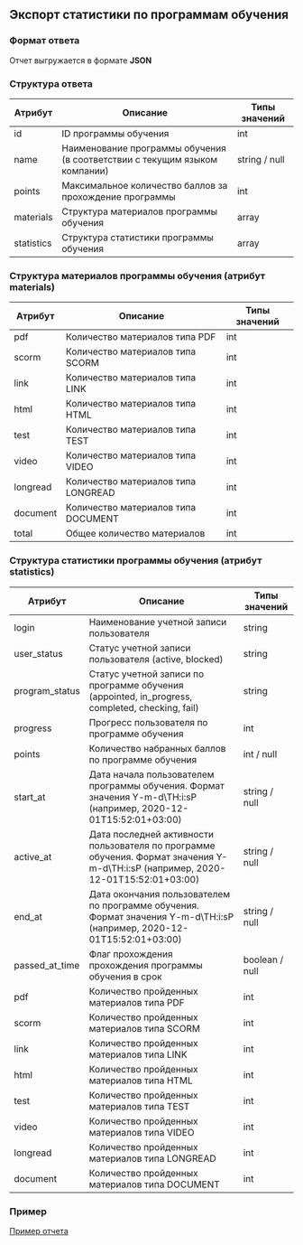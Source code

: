 ## Экспорт статистики по программам обучения
### Формат ответа
Отчет выгружается в формате **JSON**

### Структура ответа
| Атрибут |Описание| Типы значений |
| -------| ----- | ---- |
| id | ID программы обучения | int |
| name | Наименование программы обучения (в соответствии с текущим языком компании) | string / null|
| points | Максимальное количество баллов за прохождение программы | int |
| materials | Структура материалов программы обучения | array |
| statistics | Структура статистики программы обучения | array |

### Структура материалов программы обучения (атрибут materials)
| Атрибут |Описание| Типы значений |
| -------| ----- | ---- |
| pdf | Количество материалов типа PDF | int |
| scorm | Количество материалов типа SCORM | int |
| link | Количество материалов типа LINK | int |
| html | Количество материалов типа HTML | int |
| test | Количество материалов типа TEST | int |
| video | Количество материалов типа VIDEO | int |
| longread | Количество материалов типа LONGREAD | int |
| document | Количество материалов типа DOCUMENT | int |
| total | Общее количество материалов | int |

### Структура статистики программы обучения (атрибут statistics)
| Атрибут        | Описание                                                                                                                         | Типы значений  |
|----------------|----------------------------------------------------------------------------------------------------------------------------------|----------------|
| login          | Наименование учетной записи пользователя                                                                                         | string         |
| user_status    | Статус учетной записи пользователя (active, blocked)                                                                             | string         |
| program_status | Статус учетной записи по программе обучения (appointed, in_progress, completed, checking, fail)                                  | string         |
| progress       | Прогресс пользователя по программе обучения                                                                                      | int            |
| points         | Количество набранных баллов по программе обучения                                                                                | int / null     |
| start_at       | Дата начала пользователем программы обучения. Формат значения Y-m-d\TH:i:sP (например, 2020-12-01T15:52:01+03:00)                | string / null  |
| active_at      | Дата последней активности пользователя по программе обучения. Формат значения Y-m-d\TH:i:sP (например, 2020-12-01T15:52:01+03:00) | string / null  |
| end_at         | Дата окончания пользователем по программе обучения. Формат значения Y-m-d\TH:i:sP (например, 2020-12-01T15:52:01+03:00)          | string / null  |
| passed_at_time | Флаг прохождения прохождения программы обучения в срок                                       | boolean / null |
| pdf            | Количество пройденных материалов типа PDF                                                                                        | int            |
| scorm          | Количество пройденных материалов типа SCORM                                                                                      | int            |
| link           | Количество пройденных материалов типа LINK                                                                                       | int            |
| html           | Количество пройденных материалов типа HTML                                                                                       | int            |
| test           | Количество пройденных материалов типа TEST                                                                                       | int            |
| video          | Количество пройденных материалов типа VIDEO                                                                                      | int            |
| longread       | Количество пройденных материалов типа LONGREAD                                                                                   | int            |
| document       | Количество пройденных материалов типа DOCUMENT                                                                                   | int            |

### Пример
[Пример отчета](https://github.com/ekvio-dev/integration-api-response-examples/blob/master/examples/v2/learning-program/learning-program-statistic-response.json)
